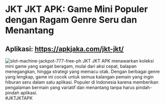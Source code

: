 # JKT JKT APK: Game Mini Populer dengan Ragam Genre Seru dan Menantang  
Aplikasi: https://apkjaka.com/jkt-jkt/  
---------
![slot-machine-jackpot-777-free-ph](https://github.com/user-attachments/assets/54537713-fa47-4bbd-8be9-0ac00bb6890d)
JKT JKT APK menawarkan koleksi mini game yang sangat beragam, mulai dari aksi cepat, balapan menegangkan, hingga strategi yang memacu otak. Dengan berbagai genre yang lengkap, game ini cocok untuk semua kalangan pemain yang ingin hiburan seru dalam satu aplikasi. Populer di Indonesia karena memberikan pengalaman bermain yang variatif dan menantang tanpa harus pindah-pindah aplikasi.  
#JKTJKTAPK
